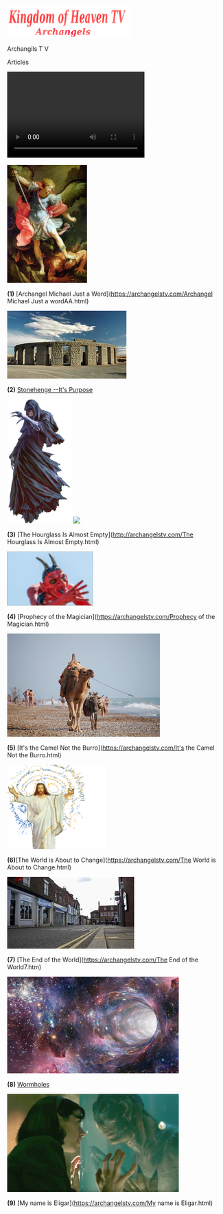 
![](images/logo_main.png)


Archangils  T V

Articles

<video src="http://kidsbooksandfun.com/racoon.mp4" width="320" height="200" controls preload></video>

![](images/10.jpg)

**(1)** [Archangel Michael Just a Word](https://archangelstv.com/Archangel Michael Just a wordAA.html)

![](images/stonrhenge.jpg)

**(2)** [Stonehenge --It's Purpose](http://archangelstv.com/Stonehenge.html)

![](images/Belicamp4.jpg)    ![](images/Belicamp4.png)

**(3)** [The Hourglass Is Almost Empty](http://archangelstv.com/The Hourglass Is Almost Empty.html)

![](images/belicamp.jpg)

**(4)** [Prophecy of the Magician](https://archangelstv.com/Prophecy of the Magician.html)

![](images/camel1.jpg)

**(5)** [It's the Camel Not the Burro](https://archangelstv.com/It's the Camel Not the Burro.html)

![](images/user3_bg.png)

**(6)**[The World is About to Change](https://archangelstv.com/The World is About to Change.html)

![](images/end6.jpg)

**(7)** [The End of the World](https://archangelstv.com/The End of the World7.htm)

![](images/What-is-a-Wormhole.jpg)
  
**(8)** [Wormholes](https://archangelstv.com/Wormholes.html)

![](images/8.jpg)

**(9)** [My name is Eligar](https://archangelstv.com/My name is Eligar.html)
